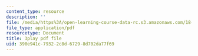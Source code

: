 ```yaml
---
content_type: resource
description: ''
file: /media/https%3A/open-learning-course-data-rc.s3.amazonaws.com/18-01sc-single-variable-calculus-fall-2010/390e941c79322c8d67298d702da77f69_kCPVBl953eY.pdf
file_type: application/pdf
resourcetype: Document
title: 3play pdf file
uid: 390e941c-7932-2c8d-6729-8d702da77f69
---
```

